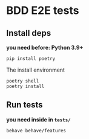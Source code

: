# BDD E2E tests

## Install deps

**you need before: Python 3.9+**
```
pip install poetry
```

The install environment
```
poetry shell
poetry install
```

## Run tests

**you need inside in `tests/`**
```
behave behave/features
```